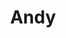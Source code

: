 ---
title: Andy
bio: |
  Cryptowanderer
avatar: /images/andy.jpg
featured: true
social:
  - title: twitter
    url: https://twitter.com/cryptowanderer
---